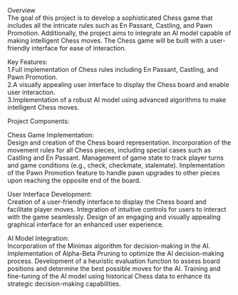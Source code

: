 Overview  
The goal of this project is to develop a sophisticated Chess game that includes all the intricate rules such as En Passant, Castling, and Pawn Promotion. Additionally, the project aims to integrate an AI model capable of making intelligent Chess moves. The Chess game will be built with a user-friendly interface for ease of interaction.

Key Features:     
1.Full implementation of Chess rules including En Passant, Castling, and Pawn Promotion.                                                                  
2.A visually appealing user interface to display the Chess board and enable user interaction.        
3.Implementation of a robust AI model using advanced algorithms to make intelligent Chess moves.          

Project Components:

Chess Game Implementation:  
Design and creation of the Chess board representation.
Incorporation of the movement rules for all Chess pieces, including special cases such as Castling and En Passant.
Management of game state to track player turns and game conditions (e.g., check, checkmate, stalemate).
Implementation of the Pawn Promotion feature to handle pawn upgrades to other pieces upon reaching the opposite end of the board.

User Interface Development:  
Creation of a user-friendly interface to display the Chess board and facilitate player moves.
Integration of intuitive controls for users to interact with the game seamlessly.
Design of an engaging and visually appealing graphical interface for an enhanced user experience.

AI Model Integration:   
Incorporation of the Minimax algorithm for decision-making in the AI.
Implementation of Alpha-Beta Pruning to optimize the AI decision-making process.
Development of a heuristic evaluation function to assess board positions and determine the best possible moves for the AI.
Training and fine-tuning of the AI model using historical Chess data to enhance its strategic decision-making capabilities.
